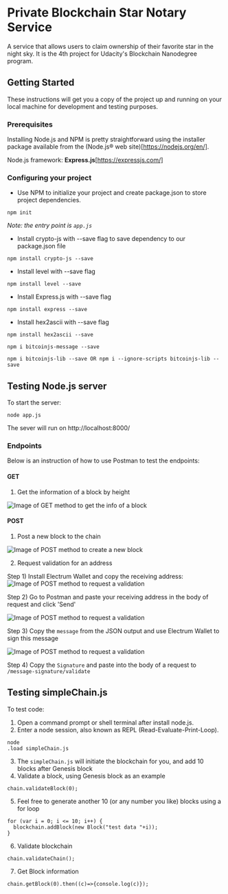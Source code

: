 # Private Blockchain Star Notary Service

A service that allows users to claim ownership of their favorite star in the night sky. It is the 4th project for Udacity's Blockchain Nanodegree program.

## Getting Started

These instructions will get you a copy of the project up and running on your local machine for development and testing purposes.

### Prerequisites

Installing Node.js and NPM is pretty straightforward using the installer package available from the (Node.js® web site)[https://nodejs.org/en/].

Node.js framework: **Express.js**[https://expressjs.com/]

### Configuring your project

- Use NPM to initialize your project and create package.json to store project dependencies.
```
npm init
```
*Note: the entry point is `app.js`*
- Install crypto-js with --save flag to save dependency to our package.json file
```
npm install crypto-js --save
```
- Install level with --save flag
```
npm install level --save
```
- Install Express.js with --save flag
```
npm install express --save
```
- Install hex2ascii with --save flag
```
npm install hex2ascii --save
```
```
npm i bitcoinjs-message --save
```
```
npm i bitcoinjs-lib --save OR npm i --ignore-scripts bitcoinjs-lib --save
```
## Testing Node.js server
To start the server:
```
node app.js
```
The sever will run on http://localhost:8000/

### Endpoints
Below is an instruction of how to use Postman to test the endpoints:
#### GET
1. Get the information of a block by height

![Image of GET method to get the info of a block](https://github.com/chuanqin3/Udacity-Private-Blockchain-Notary/blob/master/InstructionPictures/get-block-intro.png)

#### POST
1. Post a new block to the chain

![Image of POST method to create a new block](https://github.com/chuanqin3/Udacity-Private-Blockchain-Notary/blob/master/InstructionPictures/post-block-intro.png)

2. Request validation for an address

Step 1) Install Electrum Wallet and copy the receiving address:
![Image of POST method to request a validation](https://github.com/chuanqin3/Udacity-Private-Blockchain-Notary/blob/master/InstructionPictures/post-request-validation-intro-1.png)

Step 2) Go to Postman and paste your receiving address in the body of request and click 'Send'

![Image of POST method to request a validation](https://github.com/chuanqin3/Udacity-Private-Blockchain-Notary/blob/master/InstructionPictures/post-request-validation-intro-4.png)

Step 3) Copy the `message` from the JSON output and use Electrum Wallet to sign this message

![Image of POST method to request a validation](https://github.com/chuanqin3/Udacity-Private-Blockchain-Notary/blob/master/InstructionPictures/post-request-validation-intro-3.png)

Step 4) Copy the `Signature` and paste into the body of a request to `/message-signature/validate`


## Testing simpleChain.js

To test code:
1. Open a command prompt or shell terminal after install node.js.
2. Enter a node session, also known as REPL (Read-Evaluate-Print-Loop).
```
node
.load simpleChain.js
```
3. The `simpleChain.js` will initiate the blockchain for you, and add 10 blocks after Genesis block
4. Validate a block, using Genesis block as an example
```
chain.validateBlock(0);
```
5. Feel free to generate another 10 (or any number you like) blocks using a for loop
```
for (var i = 0; i <= 10; i++) {
  blockchain.addBlock(new Block("test data "+i));
}
```
6. Validate blockchain
```
chain.validateChain();
```
7. Get Block information
```
chain.getBlock(0).then((c)=>{console.log(c)});
```
